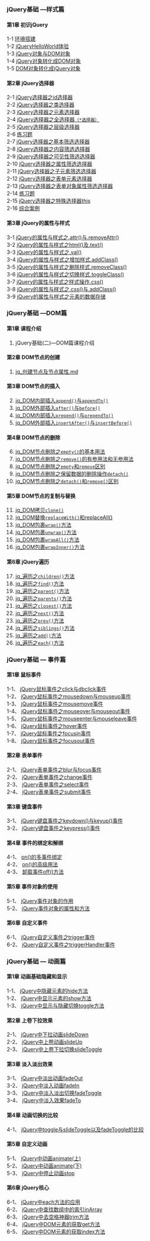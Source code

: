 
### jQuery基础 —样式篇


#### 第1章 初识jQuery

1-1 [环境搭建](./jq-style/1-1.md)  
1-2 [jQueryHelloWorld体验](./jq-style/1-2.md)  
1-3 [jQuery对象与DOM对象](./jq-style/1-3.md)  
1-4 [jQuery对象转化成DOM对象](./jq-style/1-4.md)  
1-5 [DOM对象转化成jQuery对象](./jq-style/1-5.md)  

#### 第2章 jQuery选择器

2-1 [jQuery选择器之id选择器](./jq-style/2-1.md)  
2-2 [jQuery选择器之类选择器](./jq-style/2-2.md)  
2-3 [jQuery选择器之元素选择器](./jq-style/2-3.md)  
2-4 [jQuery选择器之全选择器`（*选择器）`](./jq-style/2-4.md)  
2-5 [jQuery选择器之层级选择器](./jq-style/2-5.md)  
2-6 [练习题](./jq-style/2-6.md)  
2-7 [jQuery选择器之基本筛选选择器](./jq-style/2-7.md)  
2-8 [jQuery选择器之内容筛选选择器](./jq-style/2-8.md)  
2-9 [jQuery选择器之可见性筛选选择器](./jq-style/2-9.md)  
2-10 [jQuery选择器之属性筛选选择器](./jq-style/2-10.md)  
2-11 [jQuery选择器之子元素筛选选择器](./jq-style/2-11.md)  
2-12 [jQuery选择器之表单元素选择器](./jq-style/2-12.md)  
2-13 [jQuery选择器之表单对象属性筛选选择器](./jq-style/2-13.md)  
2-14 [练习题](./jq-style/2-14.md)  
2-15 [jQuery选择器之特殊选择器this](./jq-style/2-15.md)  
2-16 [综合案例](./jq-style/2-16.md)  

#### 第3章 jQuery的属性与样式

3-1 [jQuery的属性与样式之.attr()与.removeAttr()](./jq-style/3-1.md)  
3-2 [jQuery的属性与样式之html()及.text()](./jq-style/3-2.md)  
3-3 [jQuery的属性与样式之.val()](./jq-style/3-3.md)  
3-4 [jQuery的属性与样式之增加样式.addClass()](./jq-style/3-4.md)  
3-5 [jQuery的属性与样式之删除样式.removeClass()](./jq-style/3-5.md)  
3-6 [jQuery的属性与样式之切换样式.toggleClass()](./jq-style/3-6.md)  
3-7 [jQuery的属性与样式之样式操作.css()](./jq-style/3-7.md)  
3-8 [jQuery的属性与样式之.css()与.addClass()](./jq-style/3-8.md)  
3-9 [jQuery的属性与样式之元素的数据存储](./jq-style/3-9.md)  

### jQuery基础 —DOM篇

#### 第1章 课程介绍

1. jQuery基础(二)—DOM篇课程介绍

#### 第2章 DOM节点的创建

1. [jq_创建节点及节点属性.md](./jqDOM/1.jq_创建节点及节点属性.md)  

#### 第3章 DOM节点的插入


2. [jq_DOM内部插入`append()`与`appendTo()`](./jqDOM/2.jq_DOM内部插入append()与appendTo().md)  
3. [jq_DOM外部插入`after()`与`before()`](./jqDOM/3.jq_DOM外部插入after()与before().md)  
4. [jq_DOM内部插入`prepend()`与`prependTo()`](./jqDOM/4.jq_DOM内部插入prepend()与prependTo().md)  
5. [jq_DOM外部插入`insertAfter()`与`insertBefore()`](./jqDOM/5.jq_DOM外部插入insertAfter()与insertBefore().md)  

#### 第4章 DOM节点的删除


6. [jq_DOM节点删除之`empty()`的基本用法](./jqDOM/6.jq_DOM节点删除之empty()的基本用法.md)  
7. [jq_DOM节点删除之`remove()`的有参用法和无参用法](./jqDOM/7.jq_DOM节点删除之remove()的有参用法和无参用法.md)  
8. [jq_DOM节点删除之`empty`和`remove`区别](./jqDOM/8.jq_DOM节点删除之empty和remove区别.md)  
9. [jq_DOM节点删除之保留数据的删除操作`detach()`](./jqDOM/9.jq_DOM节点删除之保留数据的删除操作detach().md)  
10. [jq_DOM节点删除之`detach()`和`remove()`区别](./jqDOM/10.jq_DOM节点删除之detach()和remove()区别.md)  

#### 第5章 DOM节点的复制与替换


11. [jq_DOM拷贝`clone()`](./jqDOM/11.jq_DOM拷贝clone().md)  
12. [jq_DOM替换`replaceWith()`和replaceAll()](./jqDOM/12.jq_DOM替换replaceWith()和replaceAll().md)  
13. [jq_DOM包裹`wrap()`方法](./jqDOM/13.jq_DOM包裹wrap()方法.md)  
14. [jq_DOM包裹`unwrap()`方法](./jqDOM/14.jq_DOM包裹unwrap()方法.md)  
15. [jq_DOM包裹`wrapAll()`方法](./jqDOM/15.jq_DOM包裹wrapAll()方法.md)  
16. [jq_DOM包裹`wrapInner()`方法](./jqDOM/16.jq_DOM包裹wrapInner()方法.md)  

#### 第6章 jQuery遍历

17. [jq_遍历之`children()`方法](./jqDOM/17.jq_遍历之children()方法.md)  
18. [jq_遍历之`find()`方法](./jqDOM/18.jq_遍历之find()方法.md)  
19. [jq_遍历之`parent()`方法](./jqDOM/19.jq_遍历之parent()方法.md)  
20. [jq_遍历之`parents()`方法](./jqDOM/20.jq_遍历之parents()方法.md)  
21. [jq_遍历之`closest()`方法](./jqDOM/21.jq_遍历之closest()方法.md)  
22. [jq_遍历之`next()`方法](./jqDOM/22.jq_遍历之next()方法.md)  
23. [jq_遍历之`prev()`方法](./jqDOM/23.jq_遍历之prev()方法.md)  
24. [jq_遍历之`siblings()`方法](./jqDOM/24.jq_遍历之siblings()方法.md)  
25. [jq_遍历之`add()`方法](./jqDOM/25.jq_遍历之add()方法.md)  
26. [jq_遍历之`each()`方法](./jqDOM/26.jq_遍历之each()方法.md)  


### jQuery基础 — 事件篇


#### 第1章 鼠标事件

1-1、 [jQuery鼠标事件之click与dbclick事件](./jq-event/1-1.md)  
1-2、 [jQuery鼠标事件之mousedown与mouseup事件](./jq-event/1-2.md)  
1-3、 [jQuery鼠标事件之mousemove事件](./jq-event/1-3.md)  
1-4、 [jQuery鼠标事件之mouseover与mouseout事件](./jq-event/1-4.md)  
1-5、 [jQuery鼠标事件之mouseenter与mouseleave事件](./jq-event/1-5.md)  
1-6、 [jQuery鼠标事件之hover事件](./jq-event/1-6.md)  
1-7、 [jQuery鼠标事件之focusin事件](./jq-event/1-7.md)  
1-8、 [jQuery鼠标事件之focusout事件](./jq-event/1-8.md)  

#### 第2章 表单事件

2-1、 [jQuery表单事件之blur与focus事件](./jq-event/2-1.md)  
2-2、 [jQuery表单事件之change事件](./jq-event/2-2.md)  
2-3、 [jQuery表单事件之select事件](./jq-event/2-3.md)  
2-4、 [jQuery表单事件之submit事件](./jq-event/2-4.md)  

#### 第3章 键盘事件

3-1、 [jQuery键盘事件之keydown()与keyup()事件](./jq-event/3-1.md)  
3-2、 [jQuery键盘事件之keypress()事件](./jq-event/3-2.md)  

#### 第4章 事件的绑定和解绑

4-1、 [on()的多事件绑定](./jq-event/4-1.md)  
4-2、 [on()的高级用法](./jq-event/4-2.md)  
4-3、 [卸载事件off()方法](./jq-event/4-3.md)  

#### 第5章 事件对象的使用

5-1、 [jQuery事件对象的作用](./jq-event/5-1.md)  
5-2、 [jQuery事件对象的属性和方法](./jq-event/5-2.md)  

#### 第6章 自定义事件

6-1、 [jQuery自定义事件之trigger事件](./jq-event/6-1.md)  
6-2、 [jQuery自定义事件之triggerHandler事件](./jq-event/6-2.md)  




### jQuery基础 — 动画篇

#### 第1章 动画基础隐藏和显示

1-1、 [jQuery中隐藏元素的hide方法](./jq-animation/1-1.md)  
1-2、 [jQuery中显示元素的show方法](./jq-animation/1-2.md)  
1-3、 [jQuery中显示与隐藏切换toggle方法](./jq-animation/1-3.md)  

#### 第2章 上卷下拉效果

2-1、 [jQuery中下拉动画slideDown](./jq-animation/2-1.md)  
2-2、 [jQuery中上卷动画slideUp](./jq-animation/2-2.md)  
2-3、 [jQuery中上卷下拉切换slideToggle](./jq-animation/2-3.md)  

#### 第3章 淡入淡出效果

3-1、 [jQuery中淡出动画fadeOut](./jq-animation/3-1.md)  
3-2、 [jQuery中淡入动画fadeIn](./jq-animation/3-2.md)  
3-3、 [jQuery中淡入淡出切换fadeToggle](./jq-animation/3-3.md)  
3-4、 [jQuery中淡入效果fadeTo](./jq-animation/3-4.md)  

#### 第4章 动画切换的比较

4-1、 [jQuery中toggle与slideToggle以及fadeToggle的比较](./jq-animation/4-1.md)  

#### 第5章 自定义动画

5-1、 [jQuery中动画animate(上)](./jq-animation/5-1.md)  
5-2、 [jQuery中动画animate(下)](./jq-animation/5-2.md)  
5-3、 [jQuery中停止动画stop](./jq-animation/5-3.md)  

#### 第6章 jQuery核心

6-1、 [jQuery中each方法的应用](./jq-animation/6-1.md)  
6-2、 [jQuery中查找数组中的索引inArray](./jq-animation/6-2.md)  
6-3、 [jQuery中去空格神器trim方法](./jq-animation/6-3.md)  
6-4、 [jQuery中DOM元素的获取get方法](./jq-animation/6-4.md)  
6-5、 [jQuery中DOM元素的获取index方法](./jq-animation/6-5.md)  